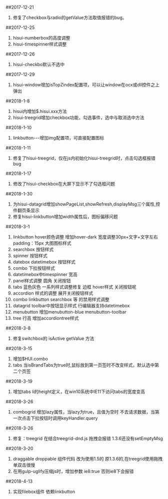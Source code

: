 ##2017-12-21
1. 修复了checkbox与radio的getValue方法取值报错的bug。

##2017-12-25
1. hisui-numberbox的高度调整
1. hisui-timespinner样式调整

##2017-12-26
1. hisui-checkbo默认不选中

##2017-12-29
1. hisui-window增加isTopZindex配置项，可以让window在ocx或dll控件之上弹出

##2018-1-8
1. hisui内增加$.hisui.xxx方法
1. hisui-treegrid增加checkbox功能，勾选事件，选中与取消选中方法

##2018-1-10
1. linkbutton---增加img配置项，可直接配置图标 

##2018-1-11
1. 修复了hisui-treegrid，仅在js内初始化hisui-treegrid时，点击勾选框报错bug

##2018-1-17
1. 修改了hisui-checkbox在大屏下显示不了勾选框问题

##2018-1-30
1. 为hisui-datagrid增加showPageList,showRefresh,displayMsg三个属性,控件翻页条显示
1. 修复hisui-linkbutton增加width属性后，图标偏移问题

##2018-3-1
1. linkbutton  hover颜色调整 增加hover-dark 宽度调整30px+文字+文字左右padding：15px   大图图标样式
1. searchbox  按钮样式
1. spinner  按钮样式
1. datebox datetimebox 按钮样式
1. combo 下拉按钮样式
1. datetimebox中timespinner  宽高
1. panel样式调整 圆角 关闭按钮 
1. tabs 蓝色灰色 一系列样式调整修复  边框 hover样式 关闭按钮呢
1. accordion 样式的调整 展开关闭按钮样式
1. combo linkbutton searchbox 等 的禁用样式调整 
1. datagrid toolbar中按钮显示样式  行编辑器支持datetimebox
1. menubutton 增加menubutton-blue  menubutton-toolbar
1. tree 行高  增加accordiontree样式

##2018-3-8
1. 修复switchbox的 isActive getValue 方法

##2018-3-15
1. 增加$HUI.combo
1. tabs 当isBrandTabs为true时,鼠标放到第一页签时不改变样式，默认选中第二个页签

##2018-3-19
1. 增加tabs li的height定义，在win10系统中IE11下访问tabs的宽度变高

##2018-3-26
1. combogrid 增加lazy属性，当lazy为true，且值为空时 不去请求数据，当第一次点击下拉按钮时调用keyHandler.query

##2018-3-26
1. 修复：treegrid 在结合treegrid-dnd.js 拖拽会报错   1.3.6还没有setEmptyMsg 

##2018-3-20
1. draggable droppable 组件代码 改为使用1.5的 原1.3.6的,在treegrid使用拖拽单双击很慢
1. 在用gulp-uglify压缩js时，增加参数 ie8:true  否则ie8下会报错

##2018-4-13
1. 实现filebox组件 依赖linkbutton